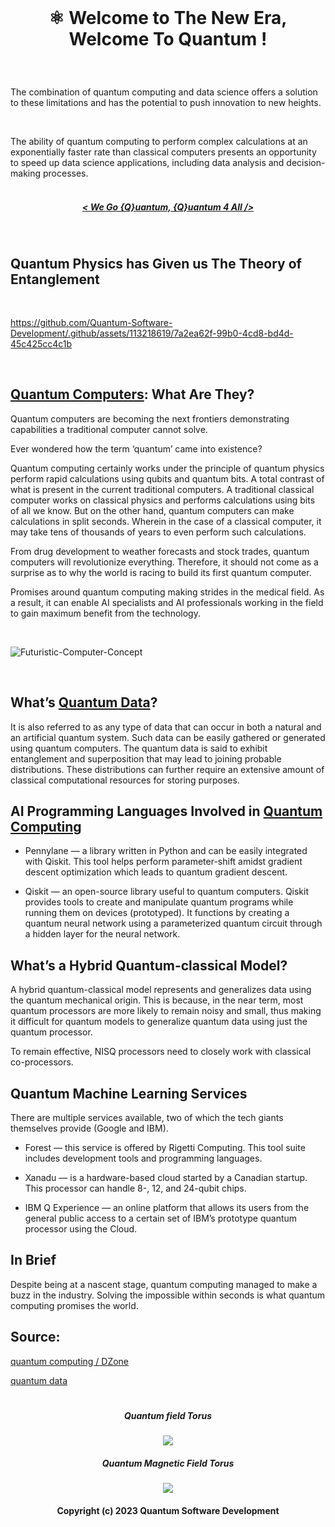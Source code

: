<br>

# <p align="center"> ⚛︎ Welcome to The New Era, Welcome To Quantum !<br>
<br>

The combination of quantum computing and data science offers a solution to these limitations and has the potential to push innovation to new heights.

<br>

The ability of quantum computing to perform complex calculations at an exponentially faster rate than classical computers presents an opportunity to speed up data science applications, including data analysis and decision-making processes.<br>
<br>

##### <p align="center"> [ < We Go {Q}uantum, {Q}uantum 4 All /> ](https://github.com/Quantum-Software-Development/.github/assets/113218619/b4440ebf-c015-40d2-9385-275f870bc8ed)
 <br>

## Quantum Physics has Given us The Theory of Entanglement
<br>

https://github.com/Quantum-Software-Development/.github/assets/113218619/7a2ea62f-99b0-4cd8-bd4d-45c425cc4c1b

<br>

## [Quantum Computers](https://www.ibm.com/topics/quantum-computing): What Are They?

Quantum computers are becoming the next frontiers demonstrating capabilities a traditional computer cannot solve.

Ever wondered how the term ‘quantum’ came into existence?

Quantum computing certainly works under the principle of quantum physics perform rapid calculations using qubits and quantum bits. A total contrast of what is present in the current traditional computers. A traditional classical computer works on classical physics and performs calculations using bits of all we know. But on the other hand, quantum computers can make calculations in split seconds. Wherein in the case of a classical computer, it may take tens of thousands of years to even perform such calculations.

From drug development to weather forecasts and stock trades, quantum computers will revolutionize everything. Therefore, it should not come as a surprise as to why the world is racing to build its first quantum computer.

Promises around quantum computing making strides in the medical field. As a result, it can enable AI specialists and AI professionals working in the field to gain maximum benefit from the technology.

<br>

![Futuristic-Computer-Concept](https://github.com/Quantum-Software-Development/.github/assets/113218619/c84e531b-4ab4-4ef6-9f4c-b84659f0d57f)

<br>

## What’s [Quantum Data](https://thequantuminsider.com/2022/08/23/quantum-computer-ai-powering-computers-with-quantum-brains/)?

It is also referred to as any type of data that can occur in both a natural and an artificial quantum system. Such data can be easily gathered or generated using quantum computers. The quantum data is said to exhibit entanglement and superposition that may lead to joining probable distributions. These distributions can further require an extensive amount of classical computational resources for storing purposes.


## AI Programming Languages Involved in [Quantum Computing](https://www.artiba.org/blog/meet-silq-the-first-intuitive-high-level-language-for-quantum-computers)

- Pennylane — a library written in Python and can be easily integrated with Qiskit. This tool helps perform parameter-shift amidst gradient descent optimization which leads to quantum gradient descent.

- Qiskit — an open-source library useful to quantum computers. Qiskit provides tools to create and manipulate quantum programs while running them on devices (prototyped). It functions by creating a quantum neural network using a parameterized quantum circuit through a hidden layer for the neural network.
  

## What’s a Hybrid Quantum-classical Model?

A hybrid quantum-classical model represents and generalizes data using the quantum mechanical origin. This is because, in the near term, most quantum processors are more likely to remain noisy and small, thus making it difficult for quantum models to generalize quantum data using just the quantum processor.

To remain effective, NISQ processors need to closely work with classical co-processors.



## Quantum Machine Learning Services

There are multiple services available, two of which the tech giants themselves provide (Google and IBM).

- Forest — this service is offered by Rigetti Computing. This tool suite includes development tools and programming languages.

- Xanadu — is a hardware-based cloud started by a Canadian startup. This processor can handle 8-, 12, and 24-qubit chips.

- IBM Q Experience — an online platform that allows its users from the general public access to a certain set of IBM’s prototype quantum processor using the Cloud.



## In Brief

Despite being at a nascent stage, quantum computing managed to make a buzz in the industry. Solving the impossible within seconds is what quantum computing promises the world.

## Source:

[quantum computing / DZone](https://dzone.com/articles/the-quantum-machine-learning-hype)

[quantum data](https://www.tensorflow.org/quantum/tutorials/quantum_data#2_relabeling_and_computing_pqk_features)






#

##### <p align="center"> Quantum field Torus 

<p align="center">
<img src="https://github.com/Quantum-Sof
  

#

##### <p align="center"> Quantum Magnetic Field Torus 

<p align="center">
<img src="https://github.com/Quantum-Software-Development/.github/assets/113218619/efd1e779-d915-4a9f-b8




#

#### <p align="center"> Copyright (c) 2023 Quantum Software Development




